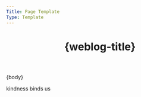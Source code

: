```yaml
---
Title: Page Template
Type: Template
---
```


<!DOCTYPE html>
<html lang="en">
<head>
<title>{post-title}{separator}{weblog-title}</title>
<meta charset="utf-8">
<link rel="icon" type="image/x-icon" href="https://raw.githubusercontent.com/george-probably/being.charity/main/Images/favicon.png">
<meta name="viewport" content="width=device-width, initial-scale=1">
<meta name="theme-color" content="#288cf0">
<meta name="apple-mobile-web-app-status-bar-style" content="#288cf0">
<link rel="stylesheet" type="text/css" href="/style.css">
<style>
@import url('https://static.omg.lol/type/font-honey.css');
@import url('https://static.omg.lol/type/fontawesome-free/css/all.css');
@import url('https://fonts.bunny.net/css?family=open-sans:500,800&display=swap');
:root {
    --foreground: #000;
    --background: #e9ebf0;
    --link: #d92b45;
    --unimportant: #000;
    --articleBG: #1c62a8;
    --articleBorder: #083e73;
}

@media (prefers-color-scheme: dark){
    :root {
    --foreground: #000;
    --background: #e9ebf0;
    --link: #d92b45;
    --unimportant: #000;
    --articleBG: #1c62a8;
    --articleBorder: #288cf0;
    }
}
</style>
</head>

<body>

<header><h1 class="weblog-title"><a style="text-decoration:none; border-bottom:0px" href="{base-path}"><i class="fa-solid fa-heart"></i> {weblog-title}</a></h1></header>

<main>

<div class="flex-column">

<div class="box">
{body}
</div>
</div>

</main>

</main>
<footer>
<p>kindness binds us</p>
</footer>
</body>
</html>